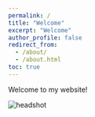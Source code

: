 ```yaml
---
permalink: /
title: "Welcome"
excerpt: "Welcome"
author_profile: false
redirect_from: 
  - /about/
  - /about.html
toc: true
---
```


Welcome to my website! 

![headshot](https://user-images.githubusercontent.com/120326574/207134077-76b18d4b-a4c8-4dbd-97ff-254dd0d5aecd.jpg)

